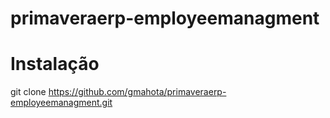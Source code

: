 # primaveraerp-employeemanagment

# Instalação
git clone https://github.com/gmahota/primaveraerp-employeemanagment.git

